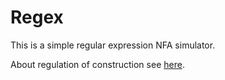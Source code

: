 # Regex

This is a simple regular expression NFA simulator.

About regulation of construction see [here](/construction_rules.txt).

